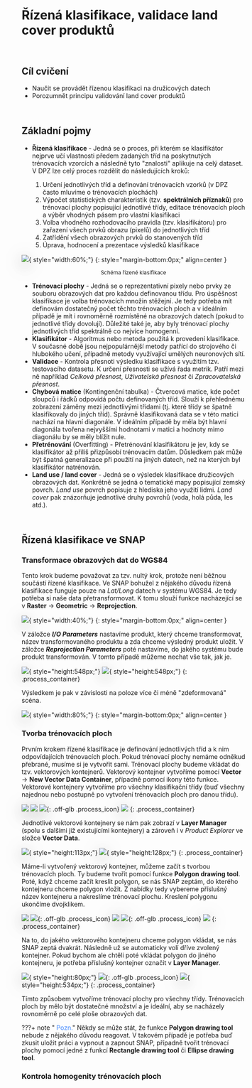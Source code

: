 <style>
  .md-typeset__scrollwrap {text-align: center ;}
  table th {text-align: center !important;}
  table td {text-align: center !important;}
  h2 {font-weight:700 !important;}                                                                   /* Pokus – zmena formatu nadpisu 2 */
  figcaption {font-size:12px;margin-top:5px !important;text-align:center;line-height:1.2em;}         /* Formatovani Popisku obrazku */
  hr.l1 {background-color:var(--md-primary-fg-color);height:2px;margin-bottom:3em !important;}       /* Formatovani Break Line – LEVEL 1 */
  img,iframe {filter:drop-shadow(0 10px 16px rgba(0,0,0,0.2)) drop-shadow(0 6px 20px rgba(0,0,0,0.2)) !important; object-fit:contain;} /* Stin pod obrazky a videi */

  /* TLACITKA */
  .md-button {text-align:center;transition: all .1s ease-in-out !important;}  /* Button – zarovnani textu */
  .md-button:hover {transform: scale(1.04);opacity:.8;background-color:var(--md-primary-fg-color) !important;border-color:var(--md-primary-fg-color) !important;color:var(--md-primary-bg-color) !important;/*filter: brightness(80%);*/}            /* Button Hover – animace zvetseni a zmeny barvy */
  .md-button:focus {opacity:.8;background-color:var(--md-primary-fg-color) !important;border-color:var(--md-primary-fg-color) !important;color:var(--md-primary-bg-color) !important;}                                                                /* Button Focus – stejny vzhled jako hover */
  .url-name {line-height:1.2;/*padding-top:5px !important;*/}                 /* Button s URL */
  .url-name span:first-child {font-size:.7em; font-weight:300;}               /* Button s URL – format*/
  .url-name span.twemoji {vertical-align:-0px;}                               /* Button s URL – zarovnani ikony*/
  .md-button.button_smaller {font-size:smaller; padding:1px 5px;}             /* Mensi button (bez URL) */

  /* FLEXBOXY */
  .process_container {display:flex !important; justify-content:center; align-items:center; column-gap:calc((100vw * 0.03) - 6px);} /* Kontejner pro content = FlexBox */
  .process_container div {display:flex;}                                                                                           /* Obsah (obrazky a sipky) */
  .process_container .process_icon {width:/*40px*/calc((100vw * 0.01) + 25px); flex-shrink:0;filter:none !important;}              /* Velikost ikony (bacha na mobily) */
  .process_container img {max-height:600px; display:flex;}                                    /* Obrazky ve flexboxech maji maximalni vysku */
</style>

# Řízená klasifikace, validace land cover produktů

<hr class="l1">

## Cíl cvičení

- Naučit se provádět řízenou klasifikaci na družicových datech
- Porozumnět principu validování land cover produktů

<hr class="l1">

## Základní pojmy

- **Řízená klasifikace** - Jedná se o proces, při kterém se klasifikátor nejprve učí vlastnosti předem zadaných tříd na poskytnutých trénovacích vzorcích a následně tyto "znalosti" aplikuje na celý dataset. V DPZ lze celý proces rozdělit do následujících kroků:

    1. Určení jednotlivých tříd a definování trénovacích vzorků (v DPZ často mluvíme o trénovacích plochách)
    2. Výpočet statistických charakteristik (tzv. **spektrálních příznaků**) pro trénovací plochy popisující jednotlivé třídy, editace trénovacích ploch a výběr vhodných pásem pro vlastní klasifikaci
    3. Volba vhodného rozhodovacího pravidla (tzv. klasifikátoru) pro zařazení všech prvků obrazu (pixelů) do jednotlivých tříd
    4. Zatřídění všech obrazových prvků do stanovených tříd
    5. Úprava, hodnocení a prezentace výsledků klasifikace

![](../assets/cviceni6/01_schema_klasifikace.png){ style="width:60%;"}
{: style="margin-bottom:0px;" align=center }
<figcaption>Schéma řízené klasifikace</figcaption>

- **Trénovací plochy** - Jedná se o reprezentativní pixely nebo prvky ze souboru obrazových dat pro každou definovanou třídu. Pro úspěšnost klasifikace je volba trénovacích množin stěžejní. Je tedy potřeba mít definovám dostatečný počet těchto trénovacích ploch a v ideálním případě je mít i rovnoměrně rozmístěné na obrazových datech (pokud to jednotlivé třídy dovolují). Důležité také je, aby byly trénovací plochy jednotlivých tříd spektrálně co nejvíce homogenní.
- **Klasifikátor** - Algoritmus nebo metoda použitá k provedení klasifikace. V současné době jsou nejpopulárnější metody patřící do strojového či hlubokého učení, případně metody využívající umělých neuronových sítí.
- **Validace** - Kontrola přesnoti výsledku klasifikace s využitím tzv. testovacího datasetu. K určení přesnosti se užívá řada metrik. Patří mezi ně například *Celková přesnost*, *Uživatelská přesnost* či *Zpracovatelská přesnost*.
- **Chybová matice** (Kontingenční tabulka) - Čtvercová matice, kde počet sloupců i řádků odpovídá počtu definovaných tříd. Slouží k přehlednému zobrazení záměny mezi jednotlivými třídami (tj. které třídy se špatně klasifikovaly do jiných tříd). Správně klasifikovaná data se v této matici nachází na hlavní diagonále. V ideálním případě by měla být hlavní diagonála tvořena nejvyššími hodnotami v matici a hodnoty mimo diagonálu by se měly blížit nule.
- **Přetrénování** (Overfitting) - Přetrénování klasifikátoru je jev, kdy se klasifikátor až příliš přizpůsobí trénovacím datům. Důsledkem pak může být špatná generalizace při použití na jiných datech, než na kterých byl klasifikátor natrénován.
- **Land use / land cover** - Jedná se o výsledek klasifikace družicových obrazových dat. Konkrétně se jedná o tematické mapy popisující zemský povrch. *Land use* povrch popisuje z hlediska jeho využití lidmi. *Land cover* pak znázorňuje jednotlivé druhy povrchů (voda, holá půda, les atd.).

<hr class="l1">

## Řízená klasifikace ve SNAP

### Transformace obrazových dat do WGS84

Tento krok budeme považovat za tzv. nultý krok, protože není běžnou součástí řízené klasifikace. Ve SNAP bohužel z nějakého důvodu řízená klasifikace funguje pouze na *Lat/Long* datech v systému WGS84. Je tedy potřeba si naše data přetransformovat. K tomu slouží funkce nacházející se v **Raster** → **Geometric** → **Reprojection**.

![](../assets/cviceni6/02_reprojection_menu.png){ style="width:40%;"}
{: style="margin-bottom:0px;" align=center }

V záložce ***I/O Parameters*** nastavíme produkt, který chceme transformovat, název transformovaného produktu a zda chceme výsledný produkt uložit. V záložce ***Reprojection Parameters*** poté nastavíme, do jakého systému bude produkt transformován. V tomto případě můžeme nechat vše tak, jak je.

![](../assets/cviceni6/03_reprojection_io.png){ style="height:548px;"}
![](../assets/cviceni6/04_reprojection_parameters.png){ style="height:548px;"}
{: .process_container}

Výsledkem je pak v závislosti na poloze více či méně "zdeformovaná" scéna.

![](../assets/cviceni6/05_reprojected_scene.png){ style="width:80%;"}
{: style="margin-bottom:0px;" align=center }

### Tvorba trénovacích ploch

Prvním krokem řízené klasifikace je definování jednotlivých tříd a k nim odpovídajících trénovacích ploch. Pokud trénovací plochy nemáme odněkud přebrané, musíme si je vytvořit sami. Trénovací plochy budeme vkládat do tzv. vektorových kontejnerů. Vektorový kontejner vytvoříme pomocí **Vector** → **New Vector Data Container**, případně pomocí ikony této funkce. Vektorové kontejnery vytvoříme pro všechny klasifikační třídy (buď všechny najednou nebo postupně po vytvoření trénovacích ploch pro danou třídu).

![](../assets/cviceni6/06_container_menu.png)
![](../assets/cviceni6/07_container_icon.png)
![](../assets/arrow.svg){: .off-glb .process_icon}
![](../assets/cviceni6/08_new_container.png)
{: .process_container}

Jednotlivé vektorové kontejnery se nám pak zobrazí v **Layer Manager** (spolu s dalšími již existujícími kontejnery) a zároveň i v *Product Explorer* ve složce **Vector Data**.

![](../assets/cviceni6/09_layer_manager.png){ style="height:113px;"}
![](../assets/cviceni6/10_vector_data.png){ style="height:128px;"}
{: .process_container}

Máme-li vytvořený vektorový kontejner, můžeme začít s tvorbou trénovacích ploch. Ty budeme tvořit pomocí funkce **Polygon drawing tool**. Poté, když chceme začít kreslit polygon, se nás SNAP zeptám, do kterého kontejneru chceme polygon vložit. Z nabídky tedy vybereme příslušný název kontejneru a nakreslíme trénovací plochu. Kreslení polygonu ukončíme dvojklikem.

![](../assets/cviceni6/11_polygon_draw.png)
![](../assets/arrow.svg){: .off-glb .process_icon}
![](../assets/cviceni6/12_choose_container.png)
![](../assets/arrow.svg){: .off-glb .process_icon}
![](../assets/cviceni6/13_training_area.png)
{: .process_container}

Na to, do jakého vektorového kontejneru chceme polygon vkládat, se nás SNAP zeptá dvakrát. Následně už se automaticky volí dříve zvolený kontejner. Pokud bychom ale chtěli poté vkládat polygon do jiného kontejneru, je potřeba příslušný kontejner označit v **Layer Manager**.

![](../assets/cviceni6/14_selected_container.png){ style="height:80px;"}
![](../assets/arrow.svg){: .off-glb .process_icon}
![](../assets/cviceni6/15_new_training_area.png){ style="height:534px;"}
{: .process_container}

Tímto způsobem vytvoříme trénovací plochy pro všechny třídy. Trénovacích ploch by mělo být dostatečné množství a je ideální, aby se nacházely rovnoměrně po celé ploše obrazových dat.

???+ note "&nbsp;<span style="color:#448aff">Pozn.</span>"
      Někdy se může stát, že funkce **Polygon drawing tool** nebude z nějakého důvodu reagovat. V takovém případě je potřeba buď zkusit uložit práci a vypnout a zapnout SNAP, případně tvořit trénovací plochy pomocí jedné z funkcí **Rectangle drawing tool** či **Ellipse drawing tool**.

### Kontrola homogenity trénovacích ploch